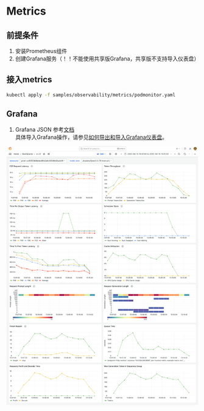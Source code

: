 # Metrics

## 前提条件
1. 安装Prometheus组件
2. 创建Grafana服务（！！不能使用共享版Grafana，共享版不支持导入仪表盘）

## 接入metrics
```bash
kubectl apply -f samples/observability/metrics/podmonitor.yaml
```

## Grafana
1. Grafana JSON 参考[文档](https://docs.vllm.ai/en/latest/getting_started/examples/prometheus_grafana.html#example-materials)  
具体导入Grafana操作，请参见[如何导出和导入Grafana仪表盘](https://help.aliyun.com/zh/grafana/support/how-to-export-and-import-the-grafana-dashboard?spm=a2c4g.11186623.0.0.567473ddyBRfv4)。  
<img src="./vLLM-Dashboards-Grafana.png">